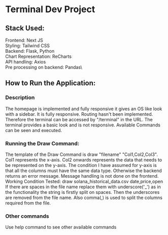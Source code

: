 # Terminal Dev Project
## Stack Used: 
Frontend: Next JS\
Styling: Tailwind CSS\
Backend: Flask, Python\
Chart Representation: ReCharts\
API handling: Axios\
Pre processing on backend: Pandas\

## How to Run the Application: 
### Description
The homepage is implemented and fully responsive it gives an OS like look with a sidebar.
It is fully responsive. Routing hasn't been implemented. Therefore the terminal can be accessed by "/terminal"
in the URL. The terminal provides a basic look and is not responsive. Available Commands can be seen and executed. 

### Running the Draw Command: 
The template of the Draw Command is draw "filename" "Col1,Col2,Col3".
Col1 represents the x-axis. Col2 onwards represents the data that needs to be represented on the y-axis.
The condition I have assumed for y-axis is that all the columns must have the same data type. Otherwise the 
backend returns an error message. Message handling is not done on the frontend. 
Working Condition Tested: 
draw solana_historical_data.csv date,price,open 
If there are spaces in the file name replace them with underscore('_') as in the functionality the string is 
firstly split on spaces. Then the underscores are removed from the file name. Also comma(,) is used to 
split the columns required from the file. 

### Other commands
Use help command to see other available commands
